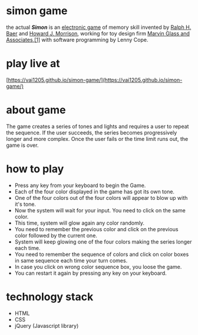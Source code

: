 
# simon game

the actual _**Simon**_ is an [electronic game](https://en.wikipedia.org/wiki/Electronic_game "Electronic game") of memory skill invented by [Ralph H. Baer](https://en.wikipedia.org/wiki/Ralph_H._Baer "Ralph H. Baer") and [Howard J. Morrison](https://en.wikipedia.org/wiki/Howard_J._Morrison "Howard J. Morrison"), working for toy design firm [Marvin Glass and Associates](https://en.wikipedia.org/wiki/Marvin_Glass_and_Associates "Marvin Glass and Associates"),[[1]](https://en.wikipedia.org/wiki/Simon_(game)#cite_note-Patent-1) with software programming by Lenny Cope.
# play live at
[https://vai1205.github.io/simon-game/](https://vai1205.github.io/simon-game/)
# about game
The game creates a series of tones and lights and requires a user to repeat the sequence. If the user succeeds, the series becomes progressively longer and more complex. Once the user fails or the time limit runs out, the game is over.
# how to play
* Press any key from your keyboard to begin the Game.
* Each of the four color displayed in the game has got its own tone.
* One of the four colors out of the four colors will appear to blow up with it's tone.
* Now the system will wait for your input. You need to click on the same color.
* This time, system will glow again any color randomly.
* You need to remember the previous color and click on the previous color followed by the current one.
* System will keep glowing one of the four colors making the series longer each time.
* You need to remember the sequence of colors and click on color boxes in same sequence each time your turn comes.
* In case you click on wrong color sequence box, you loose the game.
* You can restart it again by pressing any key on your keyboard.
# technology stack
* HTML
* CSS
* jQuery (Javascript library)
